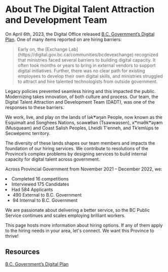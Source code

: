 <h1>About The Digital Talent Attraction and Development Team</h1>

On April 6th, 2023, the Digital Office released <a href="https://www2.gov.bc.ca/assets/gov/data/digital-government/digital-plan.pdf">B.C. Government’s Digital Plan</a>. One of many items reported on are hiring barriers:

<blockquote>Early on, the [Exchange Lab](https://digital.gov.bc.ca/communities/bcdevexchange) recognized that ministries faced several barriers to building digital capacity. It often took months or years to bring in external vendors to support digital initiatives. Further, there was no clear path for existing employees to develop their own digital skills, and ministries struggled to attract and hire talented technologists from outside government.</blockquote>

Legacy policies prevented seamless hiring and this impacted the public. Modernizing takes innovation, of both culture and process. Our team, the Digital Talent Attraction and Development Team (DADT), was one of the responses to these barriers. 

We work, live, and play on the lands of lək̓ʷəŋən People, now known as the Esquimalt and Songhees Nations, scəw̓aθən (Tsawwassen), xʷməθkʷəy̓əm (Musqueam) and Coast Salish Peoples, Lheidli T'enneh, and Tk’emlúps te Secwépemc territory. 

The diversity of these lands shapes our team members and impacts the foundation of our hiring services. We contribute to resolutions of the Province’s complex problems by designing services to build internal capacity for digital talent across government. 

Across Provincial Government from November 2021 – December 2022, we: 

<li>Completed 16 competitions 
<li>Interviewed 175 Candidates 
<li>Had 584 Applicants 
  <ul><li>490 External to B.C. Government</li>
    <li>94 Internal to B.C. Government</ul>

We are passionate about delivering a better service, so the BC Public Service continues and scales employing brilliant workers. 

This page hosts more information about hiring options. If any of them apply to the hiring needs in your area, let's connect. We want this Province to thrive! 

  <h2>Resources</h2>
  
[B.C. Government’s Digital Plan](https://www2.gov.bc.ca/assets/gov/data/digital-government/digital-plan.pdf)  
